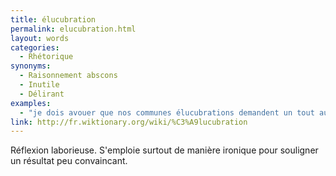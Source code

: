 ```yaml
---
title: élucubration
permalink: elucubration.html
layout: words
categories:
  - Rhétorique
synonyms:
  - Raisonnement abscons
  - Inutile
  - Délirant
examples:
  - "je dois avouer que nos communes élucubrations demandent un tout autre travail concomitant qu'il n'est pas toujours facile de maintenir (d'où l'intérêt de notre collaboration !)."
link: http://fr.wiktionary.org/wiki/%C3%A9lucubration
---
```


Réflexion laborieuse. S'emploie surtout de manière ironique pour souligner un résultat peu convaincant. 

